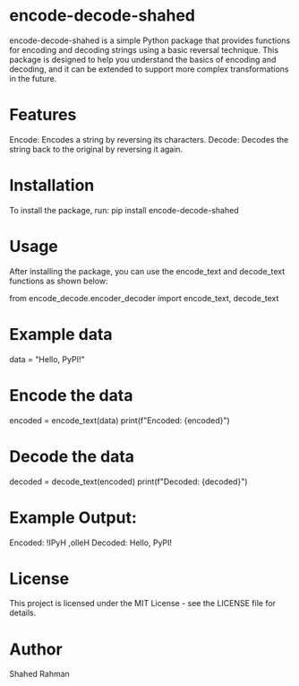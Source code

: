 # encode-decode-shahed
encode-decode-shahed is a simple Python package that provides functions for encoding and decoding strings using a basic reversal technique. This package is designed to help you understand the basics of encoding and decoding, and it can be extended to support more complex transformations in the future.
# Features
Encode: Encodes a string by reversing its characters.
Decode: Decodes the string back to the original by reversing it again.
# Installation
To install the package, run:
pip install encode-decode-shahed
# Usage
After installing the package, you can use the encode_text and decode_text functions as shown below:

from encode_decode.encoder_decoder import encode_text, decode_text

# Example data
data = "Hello, PyPI!"

# Encode the data
encoded = encode_text(data)
print(f"Encoded: {encoded}")

# Decode the data
decoded = decode_text(encoded)
print(f"Decoded: {decoded}")
# Example Output:
Encoded: !IPyH ,olleH
Decoded: Hello, PyPI!
# License
This project is licensed under the MIT License - see the LICENSE file for details.
# Author 
Shahed Rahman
